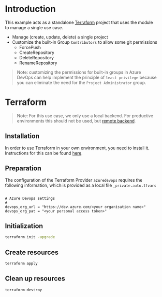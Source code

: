 
# Introduction

This example acts as a standalone [Terraform](https://www.terraform.io) project that uses the module to manage a single use case.

- Manage (create, update, delete) a single project
- Customize the built-in Group `Contributors` to allow some git permissions
  - ForcePush
  - CreateRepository
  - DeleteRepository
  - RenameRepository

> Note: customizing the permissions for built-in groups in Azure DevOps can help implement the principle of `least privilege`
> because you can eliminate the need for the `Project Administrator` group.

# Terraform

> Note: For this use case, we only use a local backend.
> For productive environments this should not be used, but [remote backend](https://developer.hashicorp.com/terraform/language/settings/backends/configuration).

## Installation
In order to use Terraform in your own environment, you need to install it.
Instructions for this can be found [here](https://developer.hashicorp.com/terraform/downloads).

## Preparation

The configuration of the Terraform Provider `azuredevops` requires the following information,
which is provided as a local file `_private.auto.tfvars`

```hcl

# Azure Devops settings
#
devops_org_url = "https://dev.azure.com/<your organisation name>"
devops_org_pat = "<your personal access token>"
```

## Initialization

```bash
terraform init -upgrade
```

## Create resources

```bash
terraform apply
```

## Clean up resources

```bash
terraform destroy
```
